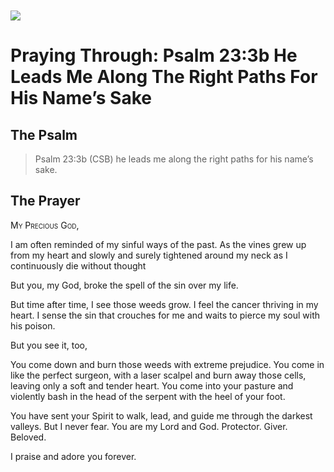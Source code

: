 <img class="intro-left" style="margin-top:10px" src="/images/art-paris-psalter.jpg">

# Praying Through: Psalm 23:3b He Leads Me Along The Right Paths For His Name’s Sake

<p style="clear:both;">

## The Psalm

>Psalm 23:3b (CSB)   he leads me along the right paths for his name’s sake.

## The Prayer

<div style='font-variant: small-caps;'>
My Precious God,  
</div>

I am often reminded of my sinful ways of the past. As the vines grew up from my heart and slowly and surely tightened around my neck as I continuously die without thought

But you, my God, broke the spell of the sin over my life.

But time after time, I see those weeds grow. I feel the cancer thriving in my heart. I sense the sin that crouches for me and waits to pierce my soul with his poison.

But you see it, too,

You come down and burn those weeds with extreme prejudice. You come in like the perfect surgeon, with a laser scalpel and burn away those cells, leaving only a soft and tender heart. You come into your pasture and violently bash in the head of the serpent with the heel of your foot.

You have sent your Spirit to walk, lead, and guide me through the darkest valleys. But I never fear. You are my Lord and God. Protector. Giver. Beloved.

I praise and adore you forever.
